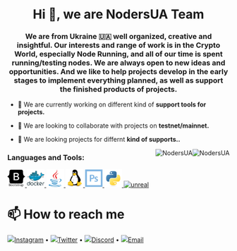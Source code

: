 <h1 align="center">Hi 👋, we are NodersUA Team</h1>
<h3 align="center">We are from Ukraine 🇺🇦 well organized, creative and insightful. Our interests and range of work is in the Crypto World, especially Node Running, and all of our time is spent running/testing nodes. We are always open to new ideas and opportunities. And we like to help projects develop in the early stages to implement everything planned, as well as support the finished products of projects.</h3>

- 🔭 We are currently working on different kind of **support tools for projects.**

- 👯 We are looking to collaborate with projects on **testnet/mainnet.**

- 🤝 We are looking projects for differnt **kind of supports..**

<p><img align="right" src="https://github-readme-stats.vercel.app/api?username=NodersUA&hide=issues&show_icons=true&hide_border=true&count_private=true&theme=merko&locale=en" alt="NodersUA" /></p>

<p><img align="right" src="https://github-readme-streak-stats.herokuapp.com/?user=NodersUA&" alt="NodersUA" /></p>




<h3 align="left">Languages and Tools:</h3>

<p align="left"> 
  <a href="https://getbootstrap.com" target="_blank" rel="noreferrer"> <img src="https://raw.githubusercontent.com/devicons/devicon/master/icons/bootstrap/bootstrap-plain-wordmark.svg" alt="bootstrap" width="40" height="40"/> </a> 
  <a href="https://www.docker.com/" target="_blank" rel="noreferrer"> <img src="https://raw.githubusercontent.com/devicons/devicon/master/icons/docker/docker-original-wordmark.svg" alt="docker" width="40" height="40"/> </a> 
  <a href="https://www.java.com" target="_blank" rel="noreferrer"> <img src="https://raw.githubusercontent.com/devicons/devicon/master/icons/java/java-original.svg" alt="java" width="40" height="40"/> </a> 
  <a href="https://www.linux.org/" target="_blank" rel="noreferrer"> <img src="https://raw.githubusercontent.com/devicons/devicon/master/icons/linux/linux-original.svg" alt="linux" width="40" height="40"/> </a> 
  <a href="https://www.photoshop.com/en" target="_blank" rel="noreferrer"> <img src="https://raw.githubusercontent.com/devicons/devicon/master/icons/photoshop/photoshop-line.svg" alt="photoshop" width="40" height="40"/> </a> 
  <a href="https://www.python.org" target="_blank" rel="noreferrer"> <img src="https://raw.githubusercontent.com/devicons/devicon/master/icons/python/python-original.svg" alt="python" width="40" height="40"/> </a> 
  <a href="https://unrealengine.com/" target="_blank" rel="noreferrer"> <img src="https://raw.githubusercontent.com/kenangundogan/fontisto/036b7eca71aab1bef8e6a0518f7329f13ed62f6b/icons/svg/brand/unreal-engine.svg" alt="unreal" width="40" height="40"/> </a> 
</p>

<h1 align="left"> 📫 How to reach me</h1>

 <p align="left">
  <a href="https://www.instagram.com//"><img src="https://img.icons8.com/color/96/000000/instagram.png" height="16"/>Instagram</a> •
  <a href="https://twitter.com/NodersUA"><img src="https://img.icons8.com/color/96/000000/twitter-circled.png" height="16"/>Twitter</a> •
  <a href="https://discord.com/channels/https://discord.gg/QBsNP5Mf"><img src="https://img.icons8.com/color/96/000000/discord.png" height="16"/>Discord</a> •
  <a href="mailto:nodersua@gmail.com"><img src="https://img.icons8.com/color/96/000000/email.png" height="16"/>Email</a>
</p>

<!---
NodersUA/NodersUA is a ✨ special ✨ repository because its `README.md` (this file) appears on your GitHub profile.
You can click the Preview link to take a look at your changes.
--->

